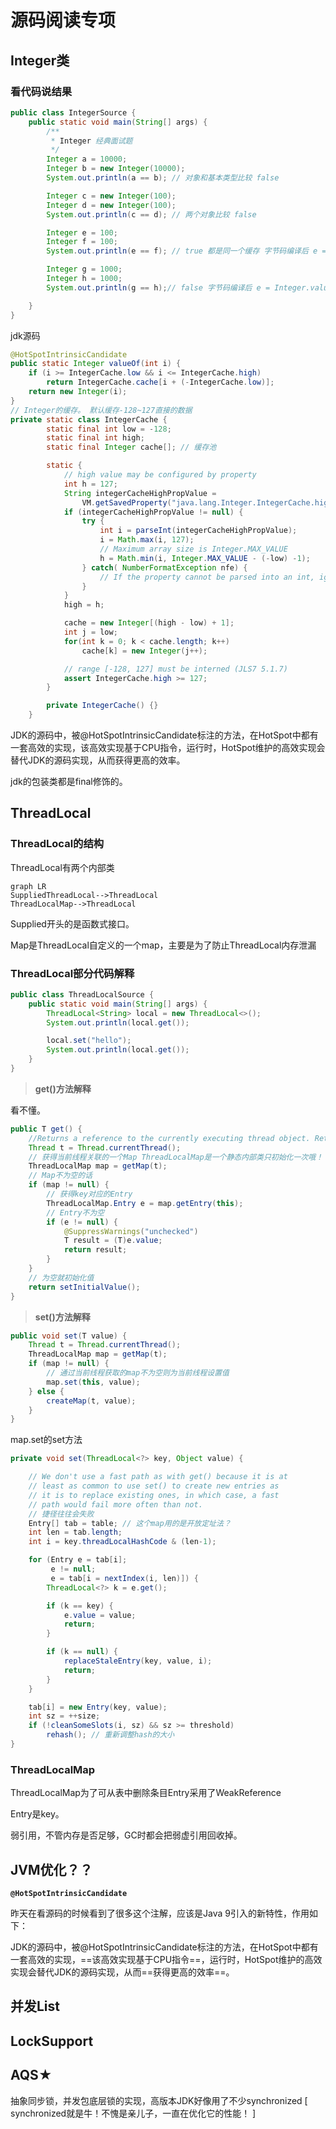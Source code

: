 # 源码阅读专项

## Integer类

### 看代码说结果

```java
public class IntegerSource {
    public static void main(String[] args) {
        /**
         * Integer 经典面试题
         */
        Integer a = 10000;
        Integer b = new Integer(10000);
        System.out.println(a == b); // 对象和基本类型比较 false

        Integer c = new Integer(100);
        Integer d = new Integer(100);
        System.out.println(c == d); // 两个对象比较 false

        Integer e = 100;
        Integer f = 100;
        System.out.println(e == f); // true 都是同一个缓存 字节码编译后 e = Integer.valueOf(100)  valueOf会先看缓存（IntegerCache中有没有） 緩存的数值范围为-128~127

        Integer g = 1000;
        Integer h = 1000;
        System.out.println(g == h);// false 字节码编译后 e = Integer.valueOf(100)  valueOf会先看缓存（IntegerCache中有没有） 緩存的数值范围为-128~127

    }
}
```

jdk源码

```java
@HotSpotIntrinsicCandidate
public static Integer valueOf(int i) {
    if (i >= IntegerCache.low && i <= IntegerCache.high)
        return IntegerCache.cache[i + (-IntegerCache.low)];
    return new Integer(i);
}
// Integer的缓存。 默认缓存-128~127直接的数据
private static class IntegerCache {
        static final int low = -128;
        static final int high;
        static final Integer cache[]; // 缓存池

        static {
            // high value may be configured by property
            int h = 127;
            String integerCacheHighPropValue =
                VM.getSavedProperty("java.lang.Integer.IntegerCache.high");
            if (integerCacheHighPropValue != null) {
                try {
                    int i = parseInt(integerCacheHighPropValue);
                    i = Math.max(i, 127);
                    // Maximum array size is Integer.MAX_VALUE
                    h = Math.min(i, Integer.MAX_VALUE - (-low) -1);
                } catch( NumberFormatException nfe) {
                    // If the property cannot be parsed into an int, ignore it.
                }
            }
            high = h;

            cache = new Integer[(high - low) + 1];
            int j = low;
            for(int k = 0; k < cache.length; k++)
                cache[k] = new Integer(j++);

            // range [-128, 127] must be interned (JLS7 5.1.7)
            assert IntegerCache.high >= 127;
        }

        private IntegerCache() {}
    }
```

JDK的源码中，被@HotSpotIntrinsicCandidate标注的方法，在HotSpot中都有一套高效的实现，该高效实现基于CPU指令，运行时，HotSpot维护的高效实现会替代JDK的源码实现，从而获得更高的效率。

 jdk的包装类都是final修饰的。

## ThreadLocal

### ThreadLocal的结构

ThreadLocal有两个内部类

```mermaid
graph LR
SuppliedThreadLocal-->ThreadLocal
ThreadLocalMap-->ThreadLocal
```



Supplied开头的是函数式接口。

Map是ThreadLocal自定义的一个map，主要是为了防止ThreadLocal内存泄漏

### ThreadLocal部分代码解释

```java
public class ThreadLocalSource {
    public static void main(String[] args) {
        ThreadLocal<String> local = new ThreadLocal<>();
        System.out.println(local.get());

        local.set("hello");
        System.out.println(local.get());
    }
}
```

> **get()方法解释**

看不懂。

```java
public T get() {
    //Returns a reference to the currently executing thread object. Returns: the currently executing thread.
    Thread t = Thread.currentThread();
    // 获得当前线程关联的一个Map ThreadLocalMap是一个静态内部类只初始化一次哦！
    ThreadLocalMap map = getMap(t);
    // Map不为空的话
    if (map != null) {
        // 获得key对应的Entry
        ThreadLocalMap.Entry e = map.getEntry(this);
        // Entry不为空
        if (e != null) {
            @SuppressWarnings("unchecked")
            T result = (T)e.value;
            return result;
        }
    }
    // 为空就初始化值
    return setInitialValue();
}
```

> **set()方法解释**

```java
public void set(T value) {
    Thread t = Thread.currentThread();
    ThreadLocalMap map = getMap(t);
    if (map != null) {
        // 通过当前线程获取的map不为空则为当前线程设置值
        map.set(this, value);
    } else {
        createMap(t, value);
    }
}
```

map.set的set方法

```java
private void set(ThreadLocal<?> key, Object value) {

    // We don't use a fast path as with get() because it is at
    // least as common to use set() to create new entries as
    // it is to replace existing ones, in which case, a fast
    // path would fail more often than not.
    // 捷径往往会失败
    Entry[] tab = table; // 这个map用的是开放定址法？
    int len = tab.length;
    int i = key.threadLocalHashCode & (len-1);

    for (Entry e = tab[i];
         e != null;
         e = tab[i = nextIndex(i, len)]) {
        ThreadLocal<?> k = e.get();

        if (k == key) {
            e.value = value;
            return;
        }

        if (k == null) {
            replaceStaleEntry(key, value, i);
            return;
        }
    }

    tab[i] = new Entry(key, value);
    int sz = ++size;
    if (!cleanSomeSlots(i, sz) && sz >= threshold)
        rehash(); // 重新调整hash的大小
}
```

### ThreadLocalMap

ThreadLocalMap为了可从表中删除条目Entry采用了WeakReference

Entry是key。

弱引用，不管内存是否足够，GC时都会把弱虚引用回收掉。

## JVM优化？？

**`@HotSpotIntrinsicCandidate`**

昨天在看源码的时候看到了很多这个注解，应该是Java 9引入的新特性，作用如下：

JDK的源码中，被@HotSpotIntrinsicCandidate标注的方法，在HotSpot中都有一套高效的实现，==该高效实现基于CPU指令==，运行时，HotSpot维护的高效实现会替代JDK的源码实现，从而==获得更高的效率==。

## 并发List

## LockSupport

## AQS★

抽象同步锁，并发包底层锁的实现，高版本JDK好像用了不少synchronized [ synchronized就是牛！不愧是亲儿子，一直在优化它的性能！ ]

